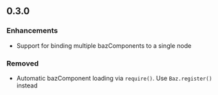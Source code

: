 ## 0.3.0

### Enhancements
* Support for binding multiple bazComponents to a single node

### Removed
* Automatic bazComponent loading via `require()`. Use `Baz.register()` instead
